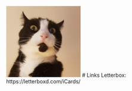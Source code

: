 <img src="/docs/assets/profile.png" width="200" />
# Links
Letterbox: https://letterboxd.com/iCards/
